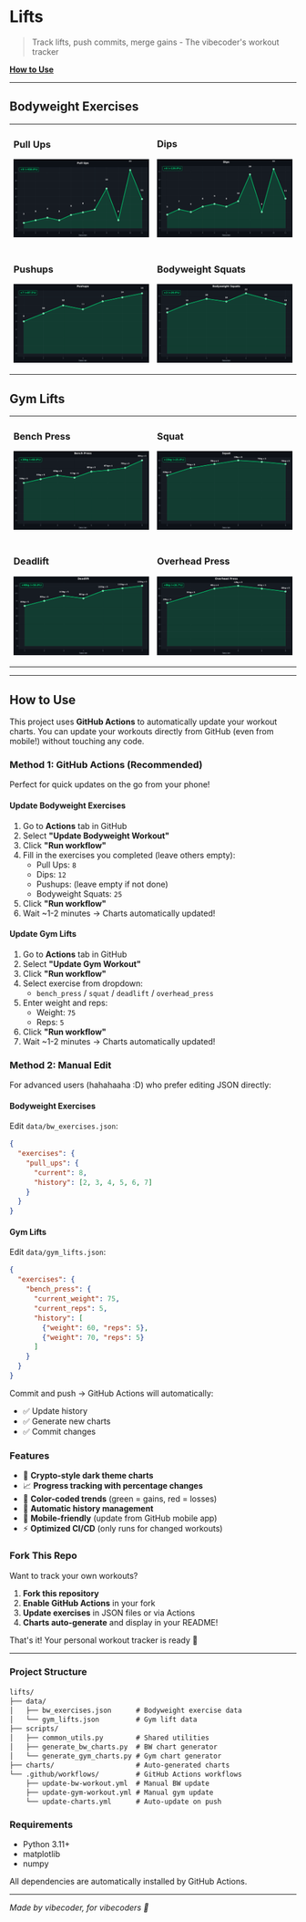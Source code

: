 # Lifts

> Track lifts, push commits, merge gains - The vibecoder's workout tracker

**[How to Use](#how-to-use)**

---

## Bodyweight Exercises

<table>
<tr>
<td width="50%">

### Pull Ups
![Pull Ups](charts/pull_ups_20251017112050.png)

</td>
<td width="50%">

### Dips
![Dips](charts/dips_20251017112050.png)

</td>
</tr>
<tr>
<td width="50%">

### Pushups
![Pushups](charts/pushups_20251017112050.png)

</td>
<td width="50%">

### Bodyweight Squats
![Bodyweight Squats](charts/bodyweight_squats_20251017112050.png)

</td>
</tr>
</table>

## Gym Lifts

<table>
<tr>
<td width="50%">

### Bench Press
![Bench Press](charts/bench_press_20251017112530.png)

</td>
<td width="50%">

### Squat
![Squat](charts/squat_20251017112530.png)

</td>
</tr>
<tr>
<td width="50%">

### Deadlift
![Deadlift](charts/deadlift_20251017112530.png)

</td>
<td width="50%">

### Overhead Press
![Overhead Press](charts/overhead_press_20251017112530.png)

</td>
</tr>
</table>

---

## How to Use

This project uses **GitHub Actions** to automatically update your workout charts. You can update your workouts directly from GitHub (even from mobile!) without touching any code.

### Method 1: GitHub Actions (Recommended)

Perfect for quick updates on the go from your phone!

#### Update Bodyweight Exercises

1. Go to **Actions** tab in GitHub
2. Select **"Update Bodyweight Workout"**
3. Click **"Run workflow"**
4. Fill in the exercises you completed (leave others empty):
   - Pull Ups: `8`
   - Dips: `12`
   - Pushups: (leave empty if not done)
   - Bodyweight Squats: `25`
5. Click **"Run workflow"**
6. Wait ~1-2 minutes → Charts automatically updated!

#### Update Gym Lifts

1. Go to **Actions** tab in GitHub
2. Select **"Update Gym Workout"**
3. Click **"Run workflow"**
4. Select exercise from dropdown:
   - `bench_press` / `squat` / `deadlift` / `overhead_press`
5. Enter weight and reps:
   - Weight: `75`
   - Reps: `5`
6. Click **"Run workflow"**
7. Wait ~1-2 minutes → Charts automatically updated!

### Method 2: Manual Edit

For advanced users (hahahaaha :D) who prefer editing JSON directly:

#### Bodyweight Exercises

Edit `data/bw_exercises.json`:
```json
{
  "exercises": {
    "pull_ups": {
      "current": 8,
      "history": [2, 3, 4, 5, 6, 7]
    }
  }
}
```

#### Gym Lifts

Edit `data/gym_lifts.json`:
```json
{
  "exercises": {
    "bench_press": {
      "current_weight": 75,
      "current_reps": 5,
      "history": [
        {"weight": 60, "reps": 5},
        {"weight": 70, "reps": 5}
      ]
    }
  }
}
```

Commit and push → GitHub Actions will automatically:
- ✅ Update history
- ✅ Generate new charts
- ✅ Commit changes

### Features

- 🌙 **Crypto-style dark theme charts**
- 📈 **Progress tracking with percentage changes**
- 🎨 **Color-coded trends** (green = gains, red = losses)
- 🔄 **Automatic history management**
- 📱 **Mobile-friendly** (update from GitHub mobile app)
- ⚡ **Optimized CI/CD** (only runs for changed workouts)

### Fork This Repo

Want to track your own workouts?

1. **Fork this repository**
2. **Enable GitHub Actions** in your fork
3. **Update exercises** in JSON files or via Actions
4. **Charts auto-generate** and display in your README!

That's it! Your personal workout tracker is ready 💪

---

### Project Structure

```
lifts/
├── data/
│   ├── bw_exercises.json      # Bodyweight exercise data
│   └── gym_lifts.json         # Gym lift data
├── scripts/
│   ├── common_utils.py        # Shared utilities
│   ├── generate_bw_charts.py  # BW chart generator
│   └── generate_gym_charts.py # Gym chart generator
├── charts/                    # Auto-generated charts
└── .github/workflows/         # GitHub Actions workflows
    ├── update-bw-workout.yml  # Manual BW update
    ├── update-gym-workout.yml # Manual gym update
    └── update-charts.yml      # Auto-update on push
```

### Requirements

- Python 3.11+
- matplotlib
- numpy

All dependencies are automatically installed by GitHub Actions.

---

*Made by vibecoder, for vibecoders 🚀*
